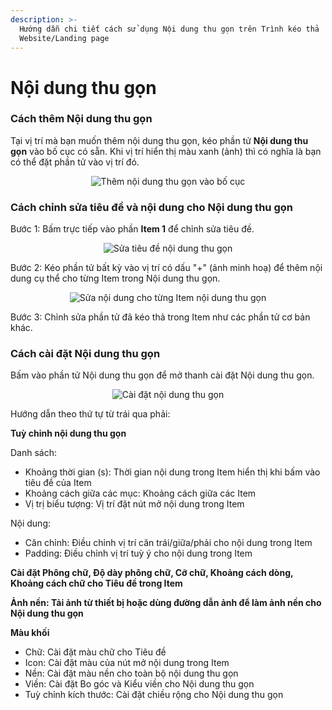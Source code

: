 ```yaml
---
description: >-
  Hướng dẫn chi tiết cách sử dụng Nội dung thu gọn trên Trình kéo thả
  Website/Landing page
---
```


# Nội dung thu gọn

### Cách thêm Nội dung thu gọn[​](https://tempi.vn/huong-dan/cac-thanh-phan-co-ban-tren-tempi/phan-tu/noi-dung-thu-gon/#c%C3%A1ch-th%C3%AAm-n%E1%BB%99i-dung-thu-g%E1%BB%8Dn) <a href="#cach-them-noi-dung-thu-gon" id="cach-them-noi-dung-thu-gon"></a>

Tại vị trí mà bạn muốn thêm nội dung thu gọn, kéo phần tử **Nội dung thu gọn** vào bố cục có sẵn. Khi vị trí hiển thị màu xanh (ảnh) thì có nghĩa là bạn có thể đặt phần tử vào vị trí đó.



<div align="center"><img src="https://lh3.googleusercontent.com/afEbjp3juLA10By4PPtUKmyWew8kOjunpSVpTPkyZNVHgUv4oL-f97fuDHVvKydt1XnFIlxf1ffDLwgjq_VAN892Ywss_fm3=rw-w2304" alt="Thêm nội dung thu gọn vào bố cục"></div>



### Cách chỉnh sửa tiêu đề và nội dung cho Nội dung thu gọn[​](https://tempi.vn/huong-dan/cac-thanh-phan-co-ban-tren-tempi/phan-tu/noi-dung-thu-gon/#c%C3%A1ch-ch%E1%BB%89nh-s%E1%BB%ADa-ti%C3%AAu-%C4%91%E1%BB%81-v%C3%A0-n%E1%BB%99i-dung-cho-n%E1%BB%99i-dung-thu-g%E1%BB%8Dn) <a href="#cach-chinh-sua-tieu-de-va-noi-dung-cho-noi-dung-thu-gon" id="cach-chinh-sua-tieu-de-va-noi-dung-cho-noi-dung-thu-gon"></a>

Bước 1: Bấm trực tiếp vào phần **Item 1** để chỉnh sửa tiêu đề.

<div align="center"><img src="https://lh3.googleusercontent.com/k--_QQkko5rxoEyr1YrBh2oBPn2z02_LuM6qY718pc7x_xhdbv486peLizj0q2g5etIlak8P2VRdW3Mtz3IH0uoEC670jlk-Fg=rw-w1290" alt="Sửa tiêu đề nội dung thu gọn"></div>

Bước 2: Kéo phần tử bất kỳ vào vị trí có dấu "+" (ảnh minh hoạ) để thêm nội dung cụ thể cho từng Item trong Nội dung thu gọn.

<div align="center"><img src="https://lh3.googleusercontent.com/TRSVlhPaO05VubWK_pzPGdFAD-GfARQpvXMEqzLu2VK1-MC5JZioazLXIrb3mjlmChv4NVNt9qiLlnTQVgvdkU1n0YiF2u5s3w=rw-w3338" alt="Sửa nội dung cho từng Item nội dung thu gọn"></div>



Bước 3: Chỉnh sửa phần tử đã kéo thả trong Item như các phần tử cơ bản khác.

### Cách cài đặt Nội dung thu gọn[​](https://tempi.vn/huong-dan/cac-thanh-phan-co-ban-tren-tempi/phan-tu/noi-dung-thu-gon/#c%C3%A1ch-c%C3%A0i-%C4%91%E1%BA%B7t-n%E1%BB%99i-dung-thu-g%E1%BB%8Dn) <a href="#cach-cai-dat-noi-dung-thu-gon" id="cach-cai-dat-noi-dung-thu-gon"></a>

Bấm vào phần tử Nội dung thu gọn để mở thanh cài đặt Nội dung thu gọn.

<div align="center"><img src="https://lh3.googleusercontent.com/2YnA2VGnhR_vuEEX6wh3a1uuLRYyuGM4aVkSSbP-jxRNZO4xiWjvheX4ZGGh27YD_4fX8M0xGVRLpN5DLFuu1QfmNPzOmLB8bw=rw-w1276" alt="Cài đặt nội dung thu gọn"></div>



Hướng dẫn theo thứ tự từ trái qua phải:

**Tuỳ chỉnh nội dung thu gọn**

Danh sách:

* Khoảng thời gian (s): Thời gian nội dung trong Item hiển thị khi bấm vào tiêu đề của Item
* Khoảng cách giữa các mục: Khoảng cách giữa các Item
* Vị trị biểu tượng: Vị trí đặt nút mở nội dung trong Item

Nội dung:

* Căn chỉnh: Điều chỉnh vị trí căn trái/giữa/phải cho nội dung trong Item
* Padding: Điều chỉnh vị trí tuỳ ý cho nội dung trong Item



**Cài đặt Phông chữ, Độ dày phông chữ, Cỡ chữ, Khoảng cách dòng, Khoảng cách chữ cho Tiêu đề trong Item**

**Ảnh nền: Tải ảnh từ thiết bị hoặc dùng đường dẫn ảnh để làm ảnh nền cho Nội dung thu gọn**

**Màu khối**

* Chữ: Cài đặt màu chữ cho Tiêu đề
* Icon: Cài đặt màu của nút mở nội dung trong Item
* Nền: Cài đặt màu nền cho toàn bộ nội dung thu gọn
* Viền: Cài đặt Bo góc và Kiểu viền cho Nội dung thu gọn
* Tuỳ chỉnh kích thước: Cài đặt chiều rộng cho Nội dung thu gọn
